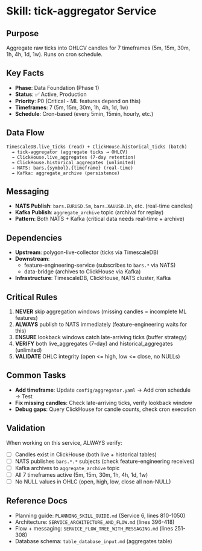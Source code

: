 # Skill: tick-aggregator Service

## Purpose
Aggregate raw ticks into OHLCV candles for 7 timeframes (5m, 15m, 30m, 1h, 4h, 1d, 1w). Runs on cron schedule.

## Key Facts
- **Phase**: Data Foundation (Phase 1)
- **Status**: ✅ Active, Production
- **Priority**: P0 (Critical - ML features depend on this)
- **Timeframes**: 7 (5m, 15m, 30m, 1h, 4h, 1d, 1w)
- **Schedule**: Cron-based (every 5min, 15min, hourly, etc.)

## Data Flow
```
TimescaleDB.live_ticks (read) + ClickHouse.historical_ticks (batch)
  → tick-aggregator (aggregate ticks → OHLCV)
  → ClickHouse.live_aggregates (7-day retention)
  → ClickHouse.historical_aggregates (unlimited)
  → NATS: bars.{symbol}.{timeframe} (real-time)
  → Kafka: aggregate_archive (persistence)
```

## Messaging
- **NATS Publish**: `bars.EURUSD.5m`, `bars.XAUUSD.1h`, etc. (real-time candles)
- **Kafka Publish**: `aggregate_archive` topic (archival for replay)
- **Pattern**: Both NATS + Kafka (critical data needs real-time + archive)

## Dependencies
- **Upstream**: polygon-live-collector (ticks via TimescaleDB)
- **Downstream**:
  - feature-engineering-service (subscribes to `bars.*` via NATS)
  - data-bridge (archives to ClickHouse via Kafka)
- **Infrastructure**: TimescaleDB, ClickHouse, NATS cluster, Kafka

## Critical Rules
1. **NEVER** skip aggregation windows (missing candles = incomplete ML features)
2. **ALWAYS** publish to NATS immediately (feature-engineering waits for this)
3. **ENSURE** lookback windows catch late-arriving ticks (buffer strategy)
4. **VERIFY** both live_aggregates (7-day) and historical_aggregates (unlimited)
5. **VALIDATE** OHLC integrity (open <= high, low <= close, no NULLs)

## Common Tasks
- **Add timeframe**: Update `config/aggregator.yaml` → Add cron schedule → Test
- **Fix missing candles**: Check late-arriving ticks, verify lookback window
- **Debug gaps**: Query ClickHouse for candle counts, check cron execution

## Validation
When working on this service, ALWAYS verify:
- [ ] Candles exist in ClickHouse (both live + historical tables)
- [ ] NATS publishes `bars.*.*` subjects (check feature-engineering receives)
- [ ] Kafka archives to `aggregate_archive` topic
- [ ] All 7 timeframes active (5m, 15m, 30m, 1h, 4h, 1d, 1w)
- [ ] No NULL values in OHLC (open, high, low, close all non-NULL)

## Reference Docs
- Planning guide: `PLANNING_SKILL_GUIDE.md` (Service 6, lines 810-1050)
- Architecture: `SERVICE_ARCHITECTURE_AND_FLOW.md` (lines 396-418)
- Flow + messaging: `SERVICE_FLOW_TREE_WITH_MESSAGING.md` (lines 251-308)
- Database schema: `table_database_input.md` (aggregates table)
